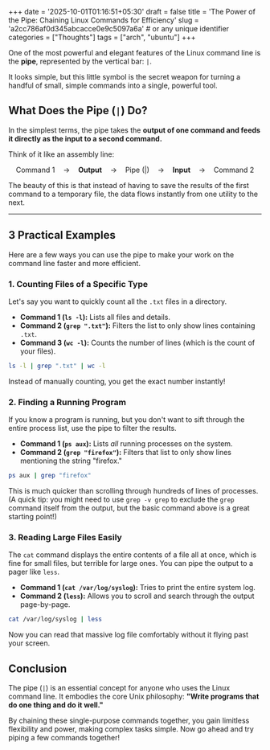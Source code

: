 +++
date = '2025-10-01T01:16:51+05:30'
draft = false
title = 'The Power of the Pipe: Chaining Linux Commands for Efficiency'
slug = 'a2cc786af0d345abcacce0e9c5097a6a'   # or any unique identifier
categories = ["Thoughts"]
tags = ["arch", "ubuntu"]
+++

One of the most powerful and elegant features of the Linux command line is the **pipe**, represented by the vertical bar: `|`.

It looks simple, but this little symbol is the secret weapon for turning a handful of small, simple commands into a single, powerful tool.

## What Does the Pipe (`|`) Do?

In the simplest terms, the pipe takes the **output of one command and feeds it directly as the input to a second command.**

Think of it like an assembly line:

$$\text{Command 1} \quad \rightarrow \quad \textbf{Output} \quad \rightarrow \quad \text{Pipe } (|) \quad \rightarrow \quad \textbf{Input} \quad \rightarrow \quad \text{Command 2}$$

The beauty of this is that instead of having to save the results of the first command to a temporary file, the data flows instantly from one utility to the next.

---

## 3 Practical Examples

Here are a few ways you can use the pipe to make your work on the command line faster and more efficient.

### 1\. Counting Files of a Specific Type

Let's say you want to quickly count all the `.txt` files in a directory.

- **Command 1 (`ls -l`):** Lists all files and details.
- **Command 2 (`grep ".txt"`):** Filters the list to only show lines containing `.txt`.
- **Command 3 (`wc -l`):** Counts the number of lines (which is the count of your files).

<!-- end list -->

```bash
ls -l | grep ".txt" | wc -l
```

Instead of manually counting, you get the exact number instantly\!

### 2\. Finding a Running Program

If you know a program is running, but you don't want to sift through the entire process list, use the pipe to filter the results.

- **Command 1 (`ps aux`):** Lists _all_ running processes on the system.
- **Command 2 (`grep "firefox"`):** Filters that list to only show lines mentioning the string "firefox."

<!-- end list -->

```bash
ps aux | grep "firefox"
```

This is much quicker than scrolling through hundreds of lines of processes. (A quick tip: you might need to use `grep -v grep` to exclude the `grep` command itself from the output, but the basic command above is a great starting point\!)

### 3\. Reading Large Files Easily

The `cat` command displays the entire contents of a file all at once, which is fine for small files, but terrible for large ones. You can pipe the output to a pager like `less`.

- **Command 1 (`cat /var/log/syslog`):** Tries to print the entire system log.
- **Command 2 (`less`):** Allows you to scroll and search through the output page-by-page.

<!-- end list -->

```bash
cat /var/log/syslog | less
```

Now you can read that massive log file comfortably without it flying past your screen.

## Conclusion

The pipe (`|`) is an essential concept for anyone who uses the Linux command line. It embodies the core Unix philosophy: **"Write programs that do one thing and do it well."**

By chaining these single-purpose commands together, you gain limitless flexibility and power, making complex tasks simple. Now go ahead and try piping a few commands together\!
